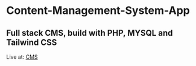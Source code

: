 # Content-Management-System-App
## Full stack CMS, build with PHP, MYSQL and Tailwind CSS

Live at: [CMS](http://outlaw-oaks.000webhostapp.com)
